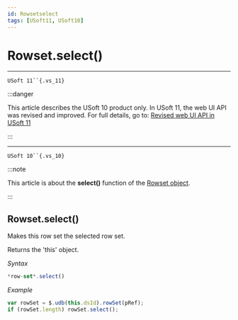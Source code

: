 ```yaml
---
id: Rowsetselect
tags: [USoft11, USoft10]
---
```

# Rowset.select()



----

`USoft 11``{.vs_11}`


:::danger

This article describes the USoft 10 product only.
In USoft 11, the web UI API was revised and improved. For full details, go to:
[Revised web UI API in USoft 11](/Web_and_app_UIs/UDB_udb/Revised_web_UI_API_in_USoft_11.md)

:::

----

`USoft 10``{.vs_10}`


:::note

This article is about the **select()** function of the [Rowset object](/Web_and_app_UIs/UDB_Rowset/UDB_Rowset_object.md).

:::

## **Rowset.select()**

Makes this row set the selected row set.

Returns the 'this' object.

*Syntax*

```js
*row-set*.select()
```

*Example*

```js
var rowSet = $.udb(this.dsId).rowSet(pRef);
if (rowSet.length) rowSet.select();
```

 